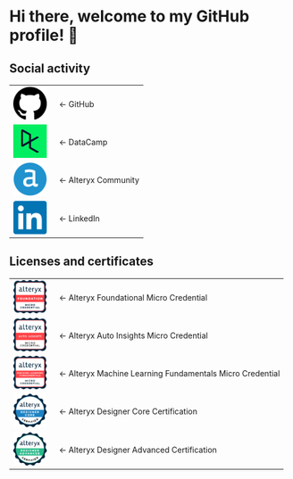 # Hi there, welcome to my GitHub profile! 👋

## Social activity
<table style="border-collapse: collapse; border: none; outline: none;">
    <tr style="border: none; outline: none;">
    <td style="vertical-align: middle; border: none; outline: none;">
      <a href="https://github.com/Szymon-Czuszek">
        <img src="\Pictures\GitHub.png" width="60" alt="GitHub Logo"/>
      </a>
    </td>
    <td style="vertical-align: middle; padding-left: 15px; border: none; outline: none;">
      &#8592; GitHub
    </td>
  </tr>
    <tr style="border: none; outline: none;">
    <td style="vertical-align: middle; border: none; outline: none;">
      <a href="https://www.datacamp.com/portfolio/szymon-72c344f3-007c-4d4e-98e4-1a08eb1ec2b6">
        <img src="\Pictures\DataCamp.png" width="60" alt="DataCamp Logo"/>
      </a>
    </td>
    <td style="vertical-align: middle; padding-left: 15px; border: none; outline: none;">
      &#8592; DataCamp
    </td>
  </tr>
  <tr style="border: none; outline: none;">
    <td style="vertical-align: middle; border: none; outline: none;">
      <a href="https://community.alteryx.com/t5/user/viewprofilepage/user-id/401608">
        <img src="\Pictures\Alteryx.png" width="60" alt="Alteryx Logo"/>
      </a>
    </td>
    <td style="vertical-align: middle; padding-left: 15px; border: none; outline: none;">
      &#8592; Alteryx Community
    </td>
  </tr>
  <tr style="border: none; outline: none;">
    <td style="vertical-align: middle; border: none; outline: none;">
      <a href="https://www.linkedin.com/in/szymon-czuszek/">
        <img src="\Pictures\LinkedIn.png" width="60" alt="LinkedIn Logo"/>
      </a>
    </td>
    <td style="vertical-align: middle; padding-left: 15px; border: none; outline: none;">
      &#8592; LinkedIn
    </td>
  </tr>
</table>

## Licenses and certificates
<table style="border-collapse: collapse; border: none; outline: none;">
  <tr style="border: none; outline: none;">
    <td style="vertical-align: middle; border: none; outline: none;">
      <a href="https://www.credly.com/badges/d9d1fd80-b934-47a1-a49a-02401b1efab2">
        <img src="\Pictures\alteryx-foundational-micro-credential.png" width="60" alt="Alteryx Foundational Micro Credential Badge Picture"/>
      </a>
    </td>
    <td style="vertical-align: middle; padding-left: 15px; border: none; outline: none;">
      &#8592; Alteryx Foundational Micro Credential
    </td>
  </tr>
  <tr style="border: none; outline: none;">
    <td style="vertical-align: middle; border: none; outline: none;">
      <a href="https://www.credly.com/badges/d678725d-5635-48fd-9502-ce5060e72a55">
        <img src="\Pictures\alteryx-auto-insights-micro-credential.png" width="60" alt="Alteryx Auto Insights Micro Credential Badge Picture"/>
      </a>
    </td>
    <td style="vertical-align: middle; padding-left: 15px; border: none; outline: none;">
      &#8592; Alteryx Auto Insights Micro Credential
    </td>
  </tr>
  <tr style="border: none; outline: none;">
    <td style="vertical-align: middle; border: none; outline: none;">
      <a href="https://www.credly.com/badges/d81f3047-f362-46bb-ac81-bec3a2211147">
        <img src="\Pictures\machine-learning-fundamentals-micro-credential.png" width="60" alt="Machine Learning Fundamentals Micro Credential Badge Picture"/>
      </a>
    </td>
    <td style="vertical-align: middle; padding-left: 15px; border: none; outline: none;">
      &#8592; Alteryx Machine Learning Fundamentals Micro Credential
    </td>
  </tr>
  <tr style="border: none; outline: none;">
    <td style="vertical-align: middle; border: none; outline: none;">
      <a href="https://www.credly.com/badges/046a8f49-30ff-4fe2-9e88-7b146b4fd225">
        <img src="\Pictures\alteryx-designer-core-certification.png" width="60" alt="Alteryx Designer Core Certification Badge Picture"/>
      </a>
    </td>
    <td style="vertical-align: middle; padding-left: 15px; border: none; outline: none;">
      &#8592; Alteryx Designer Core Certification
    </td>
  </tr>
  <tr style="border: none; outline: none;">
    <td style="vertical-align: middle; border: none; outline: none;">
      <a href="https://www.credly.com/badges/6057a859-014d-43a1-8497-e6b1a8eb9196">
        <img src="\Pictures\alteryx-designer-advanced-certification.png" width="60" alt="Alteryx Designer Certification Badge Picture"/>
      </a>
    </td>
    <td style="vertical-align: middle; padding-left: 15px; border: none; outline: none;">
      &#8592; Alteryx Designer Advanced Certification
    </td>
  </tr>
</table>

<!--
**Szymon-Czuszek/Szymon-Czuszek** is a ✨ _special_ ✨ repository because its `README.md` (this file) appears on your GitHub profile.

Here are some ideas to get you started:

- 🔭 I’m currently working on ...
- 🌱 I’m currently learning ...
- 👯 I’m looking to collaborate on ...
- 🤔 I’m looking for help with ...
- 💬 Ask me about ...
- 📫 How to reach me: ...
- 😄 Pronouns: ...
- ⚡ Fun fact: ...
-->
